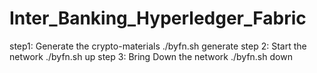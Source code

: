 # Inter_Banking_Hyperledger_Fabric
step1: Generate the crypto-materials
  ./byfn.sh generate
step 2: Start the network
  ./byfn.sh up
step 3: Bring Down the network
  ./byfn.sh down
